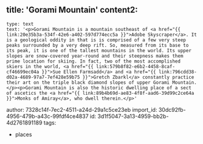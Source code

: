 title: 'Gorami Mountain'
content2:
  -
    type: text
    text: '<p>Gorami Mountain is a mountain southeast of <a href="{{ link:20e35b3a-534f-42e6-a402-597d774ecc5a }}">Adobe Skyscraper</a>. It is a geological oddity in that is is comprised of a few very steep peaks surrounded by a very deep rift. So, measured from its base to its peak, it is one of the tallest mountains in the world. Its upper slopes are snow-covered year-round and their steepness makes them prime location for skiing. In fact, two of the most accomplished skiers in the world, <a href="{{ link:579b8f82-e6b2-4458-8caf-cf46699ec04a }}">Sue Ellen Farmsadd</a> and <a href="{{ link:796cdd38-d02a-4689-97a7-7ef428e59b75 }}">Gretch Zbarkl</a> constantly practice their art on the triple black diamond slopes of upper Gorami Mountain.</p><p>Gorami Mountain is also the historic dwelling place of a sect of ascetics the <a href="{{ link:89b4b69d-ae83-4f8f-aad6-39d99c2ce64a }}">Monks of Amiray</a>, who dwell therein.</p>'
author: 7328c14f-7ec2-4511-a24d-29a1c5ce23eb
import_id: 30dc92fb-4956-479b-a43c-99fdf4ce4837
id: 3d1f5047-3a13-4959-bb2b-4d2761891189
tags:
  - places

